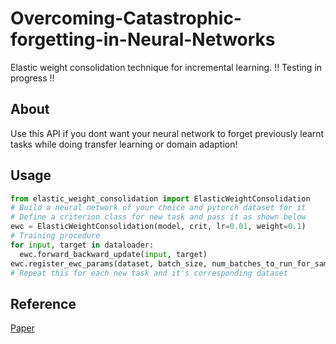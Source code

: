 # Overcoming-Catastrophic-forgetting-in-Neural-Networks
Elastic weight consolidation technique for incremental learning.
!! Testing in progress !!
## About
Use this API if you dont want your neural network to forget previously learnt tasks while doing transfer learning or domain adaption!
## Usage
```python
from elastic_weight_consolidation import ElasticWeightConsolidation
# Build a neural network of your choice and pytorch dataset for it
# Define a criterion class for new task and pass it as shown below
ewc = ElasticWeightConsolidation(model, crit, lr=0.01, weight=0.1)
# Training procedure
for input, target in dataloader:
  ewc.forward_backward_update(input, target)
ewc.register_ewc_params(dataset, batch_size, num_batches_to_run_for_sampling)
# Repeat this for each new task and it's corresponding dataset
```
## Reference
[Paper](https://arxiv.org/abs/1612.00796)

